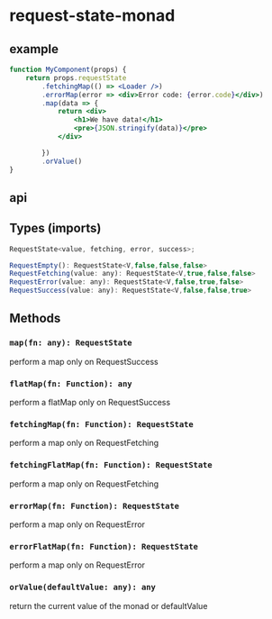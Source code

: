 # request-state-monad

## example

```jsx
function MyComponent(props) {
    return props.requestState
        .fetchingMap(() => <Loader />)
        .errorMap(error => <div>Error code: {error.code}</div>)
        .map(data => {
            return <div>
                <h1>We have data!</h1>
                <pre>{JSON.stringify(data)}</pre>
            </div>

        })
        .orValue()
}
```

## api


## Types (imports)
```js
RequestState<value, fetching, error, success>;

RequestEmpty(): RequestState<V,false,false,false>
RequestFetching(value: any): RequestState<V,true,false,false>
RequestError(value: any): RequestState<V,false,true,false>
RequestSuccess(value: any): RequestState<V,false,false,true>
```

## Methods

### `map(fn: any): RequestState`
perform a map only on RequestSuccess

### `flatMap(fn: Function): any`
perform a flatMap only on RequestSuccess

### `fetchingMap(fn: Function): RequestState`
perform a map only on RequestFetching

### `fetchingFlatMap(fn: Function): RequestState`
perform a map only on RequestFetching

### `errorMap(fn: Function): RequestState`
perform a map only on RequestError

### `errorFlatMap(fn: Function): RequestState`
perform a map only on RequestError

### `orValue(defaultValue: any): any`
return the current value of the monad or defaultValue
